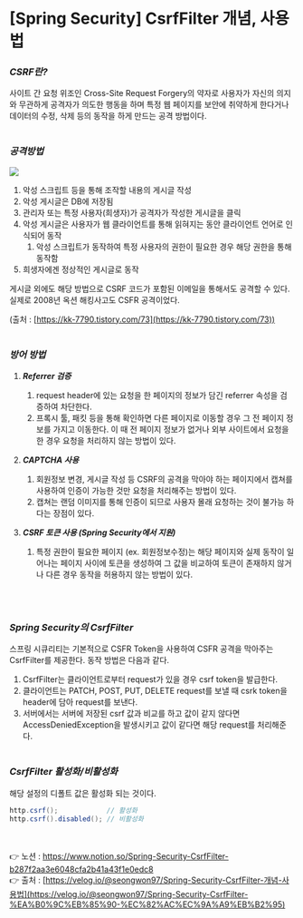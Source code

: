 # [Spring Security] ****CsrfFilter 개념, 사용법****

### ***CSRF란?***

사이트 간 요청 위조인 Cross-Site Request Forgery의 약자로 사용자가 자신의 의지와 무관하게 
공격자가 의도한 행동을 하며 특정 웹 페이지를 보안에 취약하게 한다거나 데이터의 수정, 삭제 등의 동작을 하게 만드는 공격 방법이다.
<br><br>

### *공격방법*

<img src="https://s3.us-west-2.amazonaws.com/secure.notion-static.com/a95265f7-c6ba-41c2-8855-1b7ba0f0b6f4/Untitled.png?X-Amz-Algorithm=AWS4-HMAC-SHA256&X-Amz-Content-Sha256=UNSIGNED-PAYLOAD&X-Amz-Credential=AKIAT73L2G45EIPT3X45%2F20220615%2Fus-west-2%2Fs3%2Faws4_request&X-Amz-Date=20220615T023602Z&X-Amz-Expires=86400&X-Amz-Signature=30e28dfb69a95378b68e1a89719ae1b884bf7c8bf46c3b8e19dccfc40f10cdd7&X-Amz-SignedHeaders=host&response-content-disposition=filename%20%3D%22Untitled.png%22&x-id=GetObject">

1. 악성 스크립트 등을 통해 조작할 내용의 게시글 작성
2. 악성 게시글은 DB에 저장됨
3. 관리자 또는 특정 사용자(희생자)가 공격자가 작성한 게시글을 클릭
4. 악성 게시글은 사용자가 웹 클라이언트를 통해 읽혀지는 동안 클라이언트 언어로 인식되어 동작
    1. 악성 스크립트가 동작하여 특정 사용자의 권한이 필요한 경우 해당 권한을 통해 동작함
5. 희생자에겐 정상적인 게시글로 동작

게시글 외에도 해당 방법으로 CSRF 코드가 포함된 이메일을 통해서도 공격할 수 있다. 
실제로 2008년 옥션 해킹사고도 CSFR 공격이었다.

(출처 : [https://kk-7790.tistory.com/73](https://kk-7790.tistory.com/73))
<br><br>

### *방어 방법*

1. ***Referrer 검증***
    1. request header에 있는 요청을 한 페이지의 정보가 담긴 referrer 속성을 검증하여 차단한다.
    2. 프록시 툴, 패킷 등을 통해 확인하면 다른 페이지로 이동할 경우 그 전 페이지 정보를 가지고 이동한다. 이 때 전 페이지 정보가 없거나 외부 사이트에서 요청을 한 경우 요청을 처리하지 않는 방법이 있다.
    
2. ***CAPTCHA 사용***
    1. 회원정보 변경, 게시글 작성 등 CSRF의 공격을 막아야 하는 페이지에서 캡쳐를 사용하여 
    인증이 가능한 것만 요청을 처리해주는 방법이 있다.
    2. 캡쳐는 랜덤 이미지를 통해 인증이 되므로 사용자 몰래 요청하는 것이 불가능 하다는 장점이 있다.

1. ***CSRF 토큰 사용 (Spring Security에서 지원)***
    1. 특정 권한이 필요한 페이지 (ex. 회원정보수정)는 해당 페이지와 실제 동작이 일어나는 
    페이지 사이에 토큰을 생성하여 그 값을 비교하여 토큰이 존재하지 않거나 다른 경우 동작을 허용하지 않는 방법이 있다.

<br><br>

### *Spring Security의 **CsrfFilter***

스프링 시큐리티는 기본적으로 CSFR Token을 사용하여 CSFR 공격을 막아주는 CsrfFilter를 제공한다. 동작 방법은 다음과 같다.

1. CsrfFilter는 클라이언트로부터 request가 있을 경우 csrf token을 발급한다. 
2. 클라이언트는 PATCH, POST, PUT, DELETE request를 보낼 때 csrk token을 header에 담아 
request를 보낸다.
3. 서버에서는 서버에 저장된 csrf 값과 비교를 하고 값이 같지 않다면 AccessDeniedException을 
발생시키고 값이 같다면 해당 request를 처리해준다.
<br><br>

### ***CsrfFilter 활성화/비활성화***

해당 설정의 디폴트 값은 활성화 되는 것이다.

```java
http.csrf();            // 활성화
http.csrf().disabled(); // 비활성화
```

<br><br>
👉 노션 : https://www.notion.so/Spring-Security-CsrfFilter-b287f2aa3e6048cfa2b41a43f1e0edc8
<br>
👉 출처 : [https://velog.io/@seongwon97/Spring-Security-CsrfFilter-개념-사용법](https://velog.io/@seongwon97/Spring-Security-CsrfFilter-%EA%B0%9C%EB%85%90-%EC%82%AC%EC%9A%A9%EB%B2%95)
